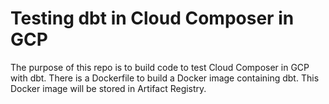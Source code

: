 # Testing dbt in Cloud Composer in GCP

The purpose of this repo is to build code to test Cloud Composer in GCP with dbt.
There is a Dockerfile to build a Docker image containing dbt. This Docker image will be stored in Artifact Registry.